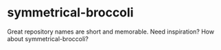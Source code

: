 # symmetrical-broccoli
Great repository names are short and memorable. Need inspiration? How about symmetrical-broccoli?

